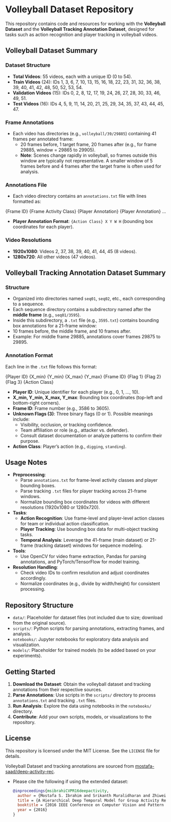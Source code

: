 # Volleyball Dataset Repository

This repository contains code and resources for working with the **Volleyball Dataset** and the **Volleyball Tracking Annotation Dataset**, designed for tasks such as action recognition and player tracking in volleyball videos.

## Volleyball Dataset Summary

### Dataset Structure
- **Total Videos**: 55 videos, each with a unique ID (0 to 54).
- **Train Videos** (24): IDs 1, 3, 6, 7, 10, 13, 15, 16, 18, 22, 23, 31, 32, 36, 38, 39, 40, 41, 42, 48, 50, 52, 53, 54.
- **Validation Videos** (15): IDs 0, 2, 8, 12, 17, 19, 24, 26, 27, 28, 30, 33, 46, 49, 51.
- **Test Videos** (16): IDs 4, 5, 9, 11, 14, 20, 21, 25, 29, 34, 35, 37, 43, 44, 45, 47.

### Frame Annotations
- Each video has directories (e.g., `volleyball/39/29885`) containing 41 frames per annotated frame:
  - 20 frames before, 1 target frame, 20 frames after (e.g., for frame 29885, window = 29865 to 29905).
  - **Note**: Scenes change rapidly in volleyball, so frames outside this window are typically not representative. A smaller window of 5 frames before and 4 frames after the target frame is often used for analysis.

### Annotations File
- Each video directory contains an `annotations.txt` file with lines formatted as:

{Frame ID} {Frame Activity Class} {Player Annotation} {Player Annotation} ...

- **Player Annotation Format**: `{Action Class} X Y W H` (bounding box coordinates for each player).

### Video Resolutions
- **1920x1080**: Videos 2, 37, 38, 39, 40, 41, 44, 45 (8 videos).
- **1280x720**: All other videos (47 videos).

## Volleyball Tracking Annotation Dataset Summary

### Structure
- Organized into directories named `seq01`, `seq02`, etc., each corresponding to a sequence.
- Each sequence directory contains a subdirectory named after the **middle frame** (e.g., `seq01/3595`).
- Inside this subdirectory, a `.txt` file (e.g., `3595.txt`) contains bounding box annotations for a 21-frame window:
- 10 frames before, the middle frame, and 10 frames after.
- Example: For middle frame 29885, annotations cover frames 29875 to 29895.

### Annotation Format
Each line in the `.txt` file follows this format:

{Player ID} {X_min} {Y_min} {X_max} {Y_max} {Frame ID} {Flag 1} {Flag 2} {Flag 3} {Action Class}

- **Player ID**: Unique identifier for each player (e.g., 0, 1, ..., 10).
- **X_min, Y_min, X_max, Y_max**: Bounding box coordinates (top-left and bottom-right corners).
- **Frame ID**: Frame number (e.g., 3586 to 3605).
- **Unknown Flags (3)**: Three binary flags (0 or 1). Possible meanings include:
  - Visibility, occlusion, or tracking confidence.
  - Team affiliation or role (e.g., attacker vs. defender).
  - Consult dataset documentation or analyze patterns to confirm their purpose.
- **Action Class**: Player’s action (e.g., `digging`, `standing`).

## Usage Notes
- **Preprocessing**:
  - Parse `annotations.txt` for frame-level activity classes and player bounding boxes.
  - Parse tracking `.txt` files for player tracking across 21-frame windows.
  - Normalize bounding box coordinates for videos with different resolutions (1920x1080 or 1280x720).
- **Tasks**:
  - **Action Recognition**: Use frame-level and player-level action classes for team or individual action classification.
  - **Player Tracking**: Use bounding box data for multi-object tracking tasks.
  - **Temporal Analysis**: Leverage the 41-frame (main dataset) or 21-frame (tracking dataset) windows for sequence modeling.
- **Tools**:
  - Use OpenCV for video frame extraction, Pandas for parsing annotations, and PyTorch/TensorFlow for model training.
- **Resolution Handling**:
  - Check video IDs to confirm resolution and adjust coordinates accordingly.
  - Normalize coordinates (e.g., divide by width/height) for consistent processing.

## Repository Structure
- `data/`: Placeholder for dataset files (not included due to size; download from the original source).
- `scripts/`: Python scripts for parsing annotations, extracting frames, and analysis.
- `notebooks/`: Jupyter notebooks for exploratory data analysis and visualization.
- `models/`: Placeholder for trained models (to be added based on your experiments).

## Getting Started
1. **Download the Dataset**: Obtain the volleyball dataset and tracking annotations from their respective sources.
2. **Parse Annotations**: Use scripts in the `scripts/` directory to process `annotations.txt` and tracking `.txt` files.
3. **Run Analysis**: Explore the data using notebooks in the `notebooks/` directory.
4. **Contribute**: Add your own scripts, models, or visualizations to the repository.

## License
This repository is licensed under the MIT License. See the `LICENSE` file for details.

 Volleyball Dataset and tracking annotations are sourced from [mostafa-saad/deep-activity-rec](https://github.com/mostafa-saad/deep-activity-rec).[](https://github.com/mostafa-saad/deep-activity-rec/blob/master/README.md)
- Please cite the following if using the extended dataset:
  ```bibtex
  @inproceedings{msibrahiCVPR16deepactivity,
    author = {Mostafa S. Ibrahim and Srikanth Muralidharan and Zhiwei Deng and Arash Vahdat and Greg Mori},
    title = {A Hierarchical Deep Temporal Model for Group Activity Recognition},
    booktitle = {2016 IEEE Conference on Computer Vision and Pattern Recognition (CVPR)},
    year = {2016}
  }




